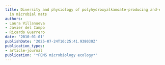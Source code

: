 ```yaml
---
title: Diversity and physiology of polyhydroxyalkanoate-producing and-degrading strains
  in microbial mats
authors:
- Laura Villanueva
- Javier del Campo
- Ricardo Guerrero
date: '2010-01-01'
publishDate: '2025-07-24T16:25:41.938030Z'
publication_types:
- article-journal
publication: '*FEMS microbiology ecology*'
---
```

